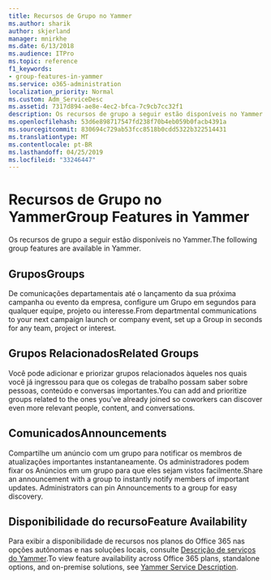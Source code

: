 ```yaml
---
title: Recursos de Grupo no Yammer
ms.author: sharik
author: skjerland
manager: mnirkhe
ms.date: 6/13/2018
ms.audience: ITPro
ms.topic: reference
f1_keywords:
- group-features-in-yammer
ms.service: o365-administration
localization_priority: Normal
ms.custom: Adm_ServiceDesc
ms.assetid: 7317d894-ae8e-4ec2-bfca-7c9cb7cc32f1
description: Os recursos de grupo a seguir estão disponíveis no Yammer.
ms.openlocfilehash: 53d6e898717547fd238f70b4eb059b0facb4391a
ms.sourcegitcommit: 830694c729ab53fcc8518b0cdd5322b322514431
ms.translationtype: MT
ms.contentlocale: pt-BR
ms.lasthandoff: 04/25/2019
ms.locfileid: "33246447"
---
```

# <a name="group-features-in-yammer"></a><span data-ttu-id="3c997-103">Recursos de Grupo no Yammer</span><span class="sxs-lookup"><span data-stu-id="3c997-103">Group Features in Yammer</span></span>

<span data-ttu-id="3c997-104">Os recursos de grupo a seguir estão disponíveis no Yammer.</span><span class="sxs-lookup"><span data-stu-id="3c997-104">The following group features are available in Yammer.</span></span>
  
## <a name="groups"></a><span data-ttu-id="3c997-105">Grupos</span><span class="sxs-lookup"><span data-stu-id="3c997-105">Groups</span></span>
<span data-ttu-id="3c997-106"><a name="bkmk_Groups"> </a></span><span class="sxs-lookup"><span data-stu-id="3c997-106"></span></span>

<span data-ttu-id="3c997-107">De comunicações departamentais até o lançamento da sua próxima campanha ou evento da empresa, configure um Grupo em segundos para qualquer equipe, projeto ou interesse.</span><span class="sxs-lookup"><span data-stu-id="3c997-107">From departmental communications to your next campaign launch or company event, set up a Group in seconds for any team, project or interest.</span></span>
  
## <a name="related-groups"></a><span data-ttu-id="3c997-108">Grupos Relacionados</span><span class="sxs-lookup"><span data-stu-id="3c997-108">Related Groups</span></span>
<span data-ttu-id="3c997-109"><a name="bkmk_RelatedGroups"> </a></span><span class="sxs-lookup"><span data-stu-id="3c997-109"></span></span>

<span data-ttu-id="3c997-110">Você pode adicionar e priorizar grupos relacionados àqueles nos quais você já ingressou para que os colegas de trabalho possam saber sobre pessoas, conteúdo e conversas importantes.</span><span class="sxs-lookup"><span data-stu-id="3c997-110">You can add and prioritize groups related to the ones you've already joined so coworkers can discover even more relevant people, content, and conversations.</span></span>
  
## <a name="announcements"></a><span data-ttu-id="3c997-111">Comunicados</span><span class="sxs-lookup"><span data-stu-id="3c997-111">Announcements</span></span>
<span data-ttu-id="3c997-112"><a name="bkmk_Announcements"> </a></span><span class="sxs-lookup"><span data-stu-id="3c997-112"></span></span>

<span data-ttu-id="3c997-p101">Compartilhe um anúncio com um grupo para notificar os membros de atualizações importantes instantaneamente. Os administradores podem fixar os Anúncios em um grupo para que eles sejam vistos facilmente.</span><span class="sxs-lookup"><span data-stu-id="3c997-p101">Share an announcement with a group to instantly notify members of important updates. Administrators can pin Announcements to a group for easy discovery.</span></span>
  
## <a name="feature-availability"></a><span data-ttu-id="3c997-115">Disponibilidade do recurso</span><span class="sxs-lookup"><span data-stu-id="3c997-115">Feature Availability</span></span>
<span data-ttu-id="3c997-116"><a name="bkmk_Announcements"> </a></span><span class="sxs-lookup"><span data-stu-id="3c997-116"></span></span>

<span data-ttu-id="3c997-117">Para exibir a disponibilidade de recursos nos planos do Office 365 nas opções autônomas e nas soluções locais, consulte [Descrição de serviços do Yammer](yammer-service-description.md).</span><span class="sxs-lookup"><span data-stu-id="3c997-117">To view feature availability across Office 365 plans, standalone options, and on-premise solutions, see [Yammer Service Description](yammer-service-description.md).</span></span>
  

